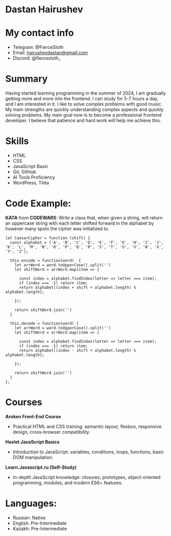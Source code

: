 # Dastan Hairushev
# My contact info
* Telegram: @FierceSloth
* Email: hairushevdastan@gmail.com
* Discord: @fiercesloth_
# Summary
Having started learning programming in the summer of 2024, I am gradually getting more and more into the frontend. I can study for 5-7 hours a day, and I am interested in it. I like to solve complex problems with good music.
My main strengths are quickly understanding complex aspects and quickly solving problems. My main goal now is to become a professional frontend developer. I believe that patience and hard work will help me achieve this.
# Skills
* HTML
* CSS
* JavaScript Basic
* Git, GitHub
* AI Tools Proficiency
* WordPress, Tilda
# Code Example:
__KATA__ from __CODEWARS__: Write a class that, when given a string, will return an uppercase string with each letter shifted forward in the alphabet by however many spots the cipher was initialized to.
```
let CaesarCipher = function (shift) {
  const alphabet = ['A', 'B', 'C', 'D', 'E', 'F', 'G', 'H', 'I', 'J', 'K', 'L', 'M', 'N', 'O', 'P', 'Q', 'R', 'S', 'T', 'U', 'V', 'W', 'X', 'Y', 'Z'];
  
  this.encode = function(word)  {
    let arrWord = word.toUpperCase().split('')
    let shiftWord = arrWord.map(item => {

      const index = alphabet.findIndex(letter => letter === item); 
      if (index === -1) return item; 
      return alphabet[(index + shift + alphabet.length) % alphabet.length]; 

    });

    return shiftWord.join('')
  }
  
  this.decode = function(word) {
    let arrWord = word.toUpperCase().split('')
    let shiftWord = arrWord.map(item => {

      const index = alphabet.findIndex(letter => letter === item); 
      if (index === -1) return item;
      return alphabet[(index - shift + alphabet.length) % alphabet.length];

    });

    return shiftWord.join('')
  }
};
```
# Courses

__Aroken Front-End Course__
- Practical HTML and CSS training: semantic layout, flexbox, responsive design, cross-browser compatibility.

__Hexlet JavaScript Basics__
- Introduction to JavaScript: variables, conditions, loops, functions, basic DOM manipulation.

__Learn.Javascript.ru (Self-Study)__
- In-depth JavaScript knowledge: closures, prototypes, object-oriented programming, modules, and modern ES6+ features.
# Languages:
* Russian: Native
* English: Pre-Intermediate
* Kazakh: Pre-Intermediate
